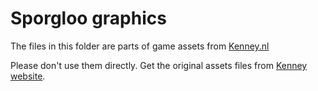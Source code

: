# Sporgloo graphics

The files in this folder are parts of game assets from [Kenney.nl](https://kenney.nl)

Please don't use them directly. Get the original assets files from [Kenney website](https://kenney.nl).
